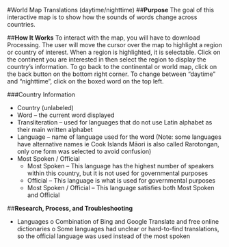 #World Map Translations (daytime/nighttime)
##**Purpose**
The goal of this interactive map is to show how the sounds of words change across countries. 

##**How It Works**
To interact with the map, you will have to download Processing. 
The user will move the cursor over the map to highlight a region or country of interest. When a region is highlighted, it is selectable. Click on the continent you are interested in then select the region to display the country’s information. To go back to the continental or world map, click on the back button on the bottom right corner. To change between “daytime” and “nighttime”, click on the boxed word on the top left.

###Country Information
- Country (unlabeled)
- Word – the current word displayed
- Transliteration – used for languages that do not use Latin alphabet as their main written alphabet
- Language – name of language used for the word (Note: some languages have alternative names ie Cook Islands Māori is also called Rarotongan, only one form was selected to avoid confusion)
- Most Spoken / Official
	- Most Spoken – This language has the highest number of speakers within this country, but it is not used for governmental purposes
	- Official – This language is what is used for governmental purposes
	- Most Spoken / Official – This language satisfies both Most Spoken and Official

##**Research, Process, and Troubleshooting**
-	Languages
o	Combination of Bing and Google Translate and free online dictionaries
o	Some languages had unclear or hard-to-find translations, so the official language was used instead of the most spoken
